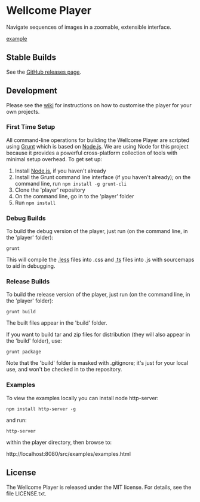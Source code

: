 # Wellcome Player

Navigate sequences of images in a zoomable, extensible interface.

[example](http://wellcomelibrary.org/player/b18021013#?asi=0&ai=9)

## Stable Builds

See the [GitHub releases page](https://github.com/wellcomelibrary/player/releases).

## Development

Please see the [wiki](https://github.com/wellcomelibrary/player/wiki) for instructions on how to customise the player for your own projects.

### First Time Setup

All command-line operations for building the Wellcome Player are scripted using [Grunt](http://gruntjs.com/) which is based on [Node.js](http://nodejs.org/). We are using Node for this project because it provides a powerful cross-platform collection of tools with minimal setup overhead. To get set up:

1. Install [Node.js](http://nodejs.org), if you haven't already
1. Install the Grunt command line interface (if you haven't already); on the command line, run `npm install -g grunt-cli`
1. Clone the 'player' repository
1. On the command line, go in to the 'player' folder
1. Run `npm install`

### Debug Builds

To build the debug version of the player, just run (on the command line, in the 'player' folder):

	grunt

This will compile the [.less](http://lesscss.org) files into .css and [.ts](http://typescriptlang.org) files into .js with sourcemaps to aid in debugging.

### Release Builds

To build the release version of the player, just run (on the command line, in the 'player' folder):

	grunt build

The built files appear in the 'build' folder.

If you want to build tar and zip files for distribution (they will also appear in the 'build' folder), use:

	grunt package

Note that the 'build' folder is masked with .gitignore; it's just for your local use, and won't be checked in to the repository.

### Examples

To view the examples locally you can install node http-server:

`npm install http-server -g`

and run:

`http-server`

within the player directory, then browse to:

http://localhost:8080/src/examples/examples.html

## License

The Wellcome Player is released under the MIT license. For details, see the file LICENSE.txt.
